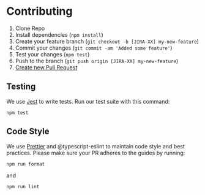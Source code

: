 # Contributing

1. Clone Repo
2. Install dependencies (`npm install`)
3. Create your feature branch (`git checkout -b [JIRA-XX] my-new-feature`)
4. Commit your changes (`git commit -am 'Added some feature'`)
5. Test your changes (`npm test`)
6. Push to the branch (`git push origin [JIRA-XX] my-new-feature`)
7. [Create new Pull Request](https://help.github.com/articles/creating-a-pull-request/)

## Testing

We use [Jest](https://github.com/facebook/jest) to write tests. Run our test suite with this command:

```
npm test
```

## Code Style

We use [Prettier](https://prettier.io/) and @typescript-eslint to maintain code style and best practices.
Please make sure your PR adheres to the guides by running:

```
npm run format
```

and

```
npm run lint
```
